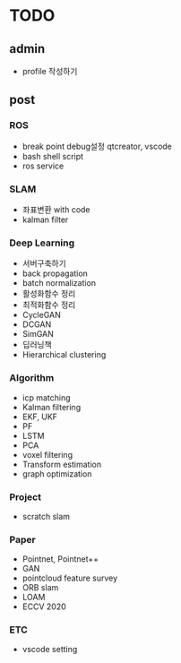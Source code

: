 # TODO

## admin

- profile 작성하기

## post

### ROS

- break point debug설정 qtcreator, vscode
- bash shell script
- ros service

### SLAM

- 좌표변환 with code
- kalman filter

### Deep Learning

- 서버구축하기
- back propagation
- batch normalization
- 활성화함수 정리
- 최적화함수 정리
- CycleGAN
- DCGAN
- SimGAN
- 딥러닝책
- Hierarchical clustering

### Algorithm

- icp matching
- Kalman filtering
- EKF, UKF
- PF
- LSTM
- PCA
- voxel filtering
- Transform estimation
- graph optimization

### Project

- scratch slam

### Paper

- Pointnet, Pointnet++
- GAN
- pointcloud feature survey
- ORB slam
- LOAM
- ECCV 2020

### ETC

- vscode setting

